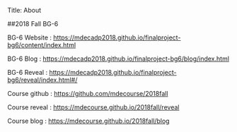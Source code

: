 Title: About

##2018 Fall BG-6

BG-6 Website : <a href="https://mdecadp2018.github.io/finalproject-bg6/content/index.html">https://mdecadp2018.github.io/finalproject-bg6/content/index.html</a>

BG-6 Blog : <a href="https://mdecadp2018.github.io/finalproject-bg6/blog/index.html">https://mdecadp2018.github.io/finalproject-bg6/blog/index.html</a>

BG-6 Reveal : <a href="https://mdecadp2018.github.io/finalproject-bg6/reveal/index.html#/">https://mdecadp2018.github.io/finalproject-bg6/reveal/index.html#/</a>

Course github : <a href="https://github.com/mdecourse/2018fall">https://github.com/mdecourse/2018fall</a>

Course reveal : <a href="https://mdecourse.github.io/2018fall/reveal">https://mdecourse.github.io/2018fall/reveal</a>

Course blog : <a href="https://mdecourse.github.io/2018fall/blog">https://mdecourse.github.io/2018fall/blog</a>









